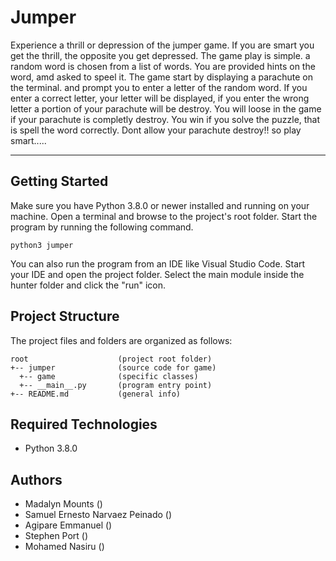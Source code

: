 # Jumper
Experience a thrill or depression of the jumper game. If you are smart you get the thrill, the opposite you get depressed.
The game play is simple. a random word is chosen from a list of words. You are provided hints on the word, amd asked to speel it. The game start by displaying a parachute on the terminal. and prompt you to enter a letter of the random word. If you enter a correct letter, your letter will be displayed, if you enter the wrong letter a portion of your parachute will be destroy. You will loose in the game if your parachute is completly destroy. You win if you solve the puzzle, that is spell the word correctly.
Dont allow your parachute destroy!! so play smart.....

---
## Getting Started
Make sure you have Python 3.8.0 or newer installed and running on your machine. Open a terminal and browse to the project's root folder. Start the program by running the following command.
```
python3 jumper
```
You can also run the program from an IDE like Visual Studio Code. Start your IDE and open the project folder. Select the main module inside the hunter folder and click the "run" icon.

## Project Structure
The project files and folders are organized as follows:
```
root                    (project root folder)
+-- jumper              (source code for game)
  +-- game              (specific classes)
  +-- __main__.py       (program entry point)
+-- README.md           (general info)
```

## Required Technologies
* Python 3.8.0

## Authors
* Madalyn Mounts ()
* Samuel Ernesto Narvaez Peinado ()
* Agipare Emmanuel ()
* Stephen Port ()
* Mohamed Nasiru ()